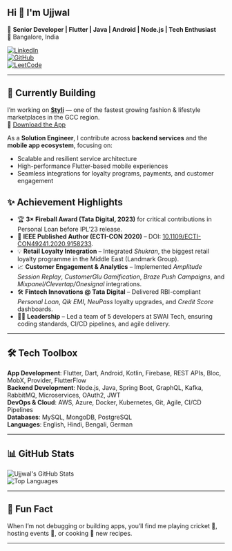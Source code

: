 ## Hi 👋 I'm Ujjwal

<!--
**ujjwaldeydeveloper/ujjwaldeydeveloper** is a ✨ _special_ ✨ repository because its `README.md` (this file) appears on your GitHub profile.

Here are some ideas to get you started:

- 🔭 I’m currently working on ...
- 🌱 I’m currently learning ...
- 👯 I’m looking to collaborate on ...
- 🤔 I’m looking for help with ...
- 💬 Ask me about ...
- 📫 How to reach me: ...
- 😄 Pronouns: ...
- ⚡ Fun fact: ...
-->

🚀 **Senior Developer | Flutter | Java | Android | Node.js | Tech Enthusiast**  
📍 Bangalore, India  

[![LinkedIn](https://img.shields.io/badge/LinkedIn-Ujjwal%20Dey-blue?style=flat-square&logo=linkedin)](https://linkedin.com/in/ujjwal-dey)  
[![GitHub](https://img.shields.io/badge/GitHub-ujjwaldeydeveloper-black?style=flat-square&logo=github)](https://github.com/ujjwaldeydeveloper)  
[![LeetCode](https://img.shields.io/badge/LeetCode-ujjwaldeydeveloper-orange?style=flat-square&logo=leetcode)](https://leetcode.com/u/ujjwaldeydeveloper)  

---

## 🔭 Currently Building
I’m working on **[Styli](https://stylishop.com/)** — one of the fastest growing fashion & lifestyle marketplaces in the GCC region.  
📱 [Download the App](https://stylishop.go.link/aCz6L)  

As a **Solution Engineer**, I contribute across **backend services** and the **mobile app ecosystem**, focusing on:  
- Scalable and resilient service architecture  
- High-performance Flutter-based mobile experiences  
- Seamless integrations for loyalty programs, payments, and customer engagement 

## ✨ Achievement Highlights
- 🏆 **3× Fireball Award (Tata Digital, 2023)** for critical contributions in Personal Loan before IPL’23 release.  
- 📖 **IEEE Published Author (ECTI-CON 2020)** – DOI: [10.1109/ECTI-CON49241.2020.9158233](https://doi.org/10.1109/ECTI-CON49241.2020.9158233).  
- 💡 **Retail Loyalty Integration** – Integrated *Shukran*, the biggest retail loyalty programme in the Middle East (Landmark Group).  
- 📈 **Customer Engagement & Analytics** – Implemented *Amplitude Session Replay*, *CustomerGlu Gamification*, *Braze Push Campaigns*, and *Mixpanel/Clevertap/Onesignal* integrations.  
- 🛠 **Fintech Innovations @ Tata Digital** – Delivered RBI-compliant *Personal Loan*, *Qik EMI*, *NeuPass* loyalty upgrades, and *Credit Score* dashboards.  
- 👨‍💻 **Leadership** – Led a team of 5 developers at SWAI Tech, ensuring coding standards, CI/CD pipelines, and agile delivery.  

---

## 🛠 Tech Toolbox
**App Development**: Flutter, Dart, Android, Kotlin, Firebase, REST APIs, Bloc, MobX, Provider, FlutterFlow  
**Backend Development**: Node.js, Java, Spring Boot, GraphQL, Kafka, RabbitMQ, Microservices, OAuth2, JWT  
**DevOps & Cloud**: AWS, Azure, Docker, Kubernetes, Git, Agile, CI/CD Pipelines  
**Databases**: MySQL, MongoDB, PostgreSQL  
**Languages**: English, Hindi, Bengali, German  

---

## 📊 GitHub Stats
![Ujjwal's GitHub Stats](https://github-readme-stats.vercel.app/api?username=ujjwaldeydeveloper&show_icons=true&theme=radical)  
![Top Languages](https://github-readme-stats.vercel.app/api/top-langs/?username=ujjwaldeydeveloper&layout=compact&theme=radical)  

---

## 🎯 Fun Fact
When I’m not debugging or building apps, you’ll find me playing cricket 🏏, hosting events 🎤, or cooking 🍳 new recipes.

---
